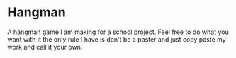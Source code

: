 # Hangman
A hangman game I am making for a school project. Feel free to do what you want with it the only rule I have is don't be a paster and just copy paste my work and call it your own.